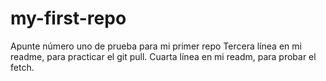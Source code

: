 # my-first-repo
Apunte número uno de prueba para mi primer repo
Tercera línea en mi readme, para practicar el git pull.
Cuarta línea en mi readm, para probar el fetch.
